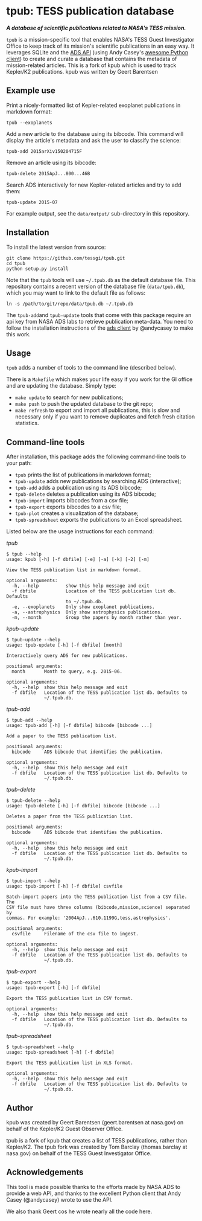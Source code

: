 # tpub: TESS publication database

***A database of scientific publications related to NASA's TESS mission.***

`tpub` is a mission-specific tool that enables NASA's TESS Guest Investigator 
Office to keep track of its mission's scientific publications in an easy way. 
It leverages SQLite and the [ADS API](https://github.com/adsabs/adsabs-dev-api)
(using Andy Casey's [awesome Python client](https://github.com/andycasey/ads)) 
to create and curate a database that contains the metadata 
of mission-related articles. This is a fork of kpub which is used to track Kepler/K2 publications. kpub was written by Geert Barentsen

## Example use

Print a nicely-formatted list of Kepler-related exoplanet publications in markdown format:
```
tpub --exoplanets
```

Add a new article to the database using its bibcode.
This command will display the article's metadata and ask the user to
classify the science:
```
tpub-add 2015arXiv150204715F
```

Remove an article using its bibcode:
```
tpub-delete 2015ApJ...800...46B
```

Search ADS interactively for new Kepler-related articles and try to add them:
```
tpub-update 2015-07
```

For example output, see the `data/output/` sub-directory in this repository.

## Installation

To install the latest version from source:
```
git clone https://github.com/tessgi/tpub.git
cd tpub
python setup.py install
```

Note that the `tpub` tools will use `~/.tpub.db` as the default database file.
This repository contains a recent version
of the database file (`data/tpub.db`),
which you may want to link to the default file as follows:
```
ln -s /path/to/git/repo/data/tpub.db ~/.tpub.db
```

The `tpub-add`and `tpub-update` tools that come with this package require
an api key from NASA ADS labs to retrieve publication meta-data.
You need to follow the installation instructions of the [ads client](https://github.com/andycasey/ads) by @andycasey to make this work.

## Usage

`tpub` adds a number of tools to the command line (described below).

There is a `Makefile` which makes your life easy if you work
for the GI office and are updating the database. 
Simply type:
* `make update` to search for new publications;
* `make push` to push the updated database to the git repo;
* `make refresh` to export and import all publications, this is slow and necessary only if you want to remove duplicates and fetch fresh citation statistics.

## Command-line tools

After installation, this package adds the following command-line tools to your path:
* `tpub` prints the list of publications in markdown format;
* `tpub-update` adds new publications by searching ADS (interactive);
* `tpub-add` adds a publication using its ADS bibcode;
* `tpub-delete` deletes a publication using its ADS bibcode;
* `tpub-import` imports bibcodes from a csv file;
* `tpub-export` exports bibcodes to a csv file;
* `tpub-plot` creates a visualization of the database;
* `tpub-spreadsheet` exports the publications to an Excel spreadsheet.

Listed below are the usage instructions for each command:

*tpub*
```
$ tpub --help
usage: kpub [-h] [-f dbfile] [-e] [-a] [-k] [-2] [-m]

View the TESS publication list in markdown format.

optional arguments:
  -h, --help          show this help message and exit
  -f dbfile           Location of the TESS publication list db. Defaults 
                      to ~/.tpub.db.
  -e, --exoplanets    Only show exoplanet publications.
  -a, --astrophysics  Only show astrophysics publications.
  -m, --month         Group the papers by month rather than year.
```

*kpub-update*
```
$ tpub-update --help
usage: tpub-update [-h] [-f dbfile] [month]

Interactively query ADS for new publications.

positional arguments:
  month       Month to query, e.g. 2015-06.

optional arguments:
  -h, --help  show this help message and exit
  -f dbfile   Location of the TESS publication list db. Defaults to
              ~/.tpub.db.
```

*tpub-add*
```
$ tpub-add --help
usage: tpub-add [-h] [-f dbfile] bibcode [bibcode ...]

Add a paper to the TESS publication list.

positional arguments:
  bibcode     ADS bibcode that identifies the publication.

optional arguments:
  -h, --help  show this help message and exit
  -f dbfile   Location of the TESS publication list db. Defaults to
              ~/.tpub.db.
```

*tpub-delete*
```
$ tpub-delete --help
usage: tpub-delete [-h] [-f dbfile] bibcode [bibcode ...]

Deletes a paper from the TESS publication list.

positional arguments:
  bibcode     ADS bibcode that identifies the publication.

optional arguments:
  -h, --help  show this help message and exit
  -f dbfile   Location of the TESS publication list db. Defaults to
              ~/.tpub.db.
```

*kpub-import*
```
$ tpub-import --help 
usage: tpub-import [-h] [-f dbfile] csvfile

Batch-import papers into the TESS publication list from a CSV file. The
CSV file must have three columns (bibcode,mission,science) separated by
commas. For example: '2004ApJ...610.1199G,tess,astrophysics'.

positional arguments:
  csvfile     Filename of the csv file to ingest.

optional arguments:
  -h, --help  show this help message and exit
  -f dbfile   Location of the TESS publication list db. Defaults to
              ~/.tpub.db.
```

*tpub-export*
```
$ tpub-export --help
usage: tpub-export [-h] [-f dbfile]

Export the TESS publication list in CSV format.

optional arguments:
  -h, --help  show this help message and exit
  -f dbfile   Location of the TESS publication list db. Defaults to
              ~/.tpub.db.
```

*tpub-spreadsheet*
```
$ tpub-spreadsheet --help
usage: tpub-spreadsheet [-h] [-f dbfile]

Export the TESS publication list in XLS format.

optional arguments:
  -h, --help  show this help message and exit
  -f dbfile   Location of the TESS publication list db. Defaults to
              ~/.tpub.db.
```

## Author
kpub was created by Geert Barentsen (geert.barentsen at nasa.gov)
on behalf of the Kepler/K2 Guest Observer Office.

tpub is a fork of kpub that creates a list of TESS publications, rather than Kepler/K2. 
The tpub fork was created by Tom Barclay (thomas.barclay at nasa.gov)
on behalf of the TESS Guest Investigator Office.

## Acknowledgements
This tool is made possible thanks to the efforts made by NASA ADS to
provide a web API, and thanks to the excellent Python client that Andy Casey
(@andycasey) wrote to use the API.

We also thank Geert cos he wrote nearly all the code here.
